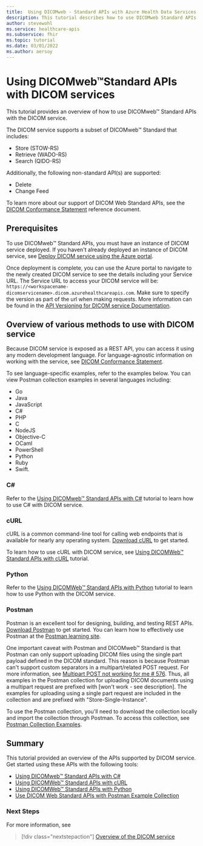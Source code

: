 ```yaml
---
title:  Using DICOMweb - Standard APIs with Azure Health Data Services DICOM service 
description: This tutorial describes how to use DICOMweb Standard APIs with the DICOM service. 
author: stevewohl
ms.service: healthcare-apis
ms.subservice: fhir
ms.topic: tutorial
ms.date: 03/01/2022
ms.author: aersoy
---
```


# Using DICOMweb&trade;Standard APIs with DICOM services

This tutorial provides an overview of how to use DICOMweb&trade; Standard APIs with the DICOM service.

The DICOM service supports a subset of DICOMweb&trade; Standard that includes:

* Store (STOW-RS)
* Retrieve (WADO-RS)
* Search (QIDO-RS)

Additionally, the following non-standard API(s) are supported:

* Delete
* Change Feed

To learn more about our support of DICOM Web Standard APIs, see the [DICOM Conformance Statement](dicom-services-conformance-statement.md) reference document.

## Prerequisites

To use DICOMweb&trade; Standard APIs, you must have an instance of DICOM service deployed. If you haven't already deployed an instance of DICOM service, see [Deploy DICOM service using the Azure portal](deploy-dicom-services-in-azure.md).

Once deployment is complete, you can use the Azure portal to navigate to the newly created DICOM service to see the details including your Service URL. The Service URL to access your DICOM service  will be: ```https://<workspacename-dicomservicename>.dicom.azurehealthcareapis.com```. Make sure to specify the version as part of the url when making requests. More information can be found in the [API Versioning for DICOM service Documentation](api-versioning-dicom-service.md).

## Overview of various methods to use with DICOM service

Because DICOM service is exposed as a REST API, you can access it using any modern development language. For language-agnostic information on working with the service, see [DICOM Conformance Statement](dicom-services-conformance-statement.md).

To see language-specific examples, refer to the examples below. You can view Postman collection examples in several languages including:

* Go 
* Java 
* JavaScript 
* C# 
* PHP 
* C 
* NodeJS
* Objective-C
* OCaml
* PowerShell
* Python
* Ruby 
* Swift.

### C#

Refer to the [Using DICOMweb™ Standard APIs with C#](dicomweb-standard-apis-c-sharp.md) tutorial to learn how to use C# with DICOM service.

### cURL

cURL is a common command-line tool for calling web endpoints that is available for nearly any operating system. [Download cURL](https://curl.haxx.se/download.html) to get started.

To learn how to use cURL with DICOM service, see [Using DICOMWeb™ Standard APIs with cURL](dicomweb-standard-apis-curl.md) tutorial.

### Python

Refer to the [Using DICOMWeb™ Standard APIs with Python](dicomweb-standard-apis-python.md) tutorial to learn how to use Python with the DICOM service.

### Postman

Postman is an excellent tool for designing, building, and testing REST APIs. [Download Postman](https://www.postman.com/downloads/) to get started. You can learn how to effectively use Postman at the [Postman learning site](https://learning.postman.com/).

One important caveat with Postman and DICOMweb&trade; Standard is that Postman can only support uploading DICOM files using the single part payload defined in the DICOM standard. This reason is because Postman can't support custom separators in a multipart/related POST request. For more information, see [Multipart POST not working for me # 576](https://github.com/postmanlabs/postman-app-support/issues/576). Thus, all examples in the Postman collection for uploading DICOM documents using a multipart request are prefixed with [won't work - see description]. The examples for uploading using a single part request are included in the collection and are prefixed with "Store-Single-Instance".

To use the Postman collection, you'll need to download the collection locally and import the collection through Postman. To access this collection, see [Postman Collection Examples](https://github.com/microsoft/dicom-server/blob/main/docs/resources/Conformance-as-Postman.postman_collection.json).

## Summary

This tutorial provided an overview of the APIs supported by DICOM service. Get started using these APIs with the following tools:

- [Using DICOMweb™ Standard APIs with C#](dicomweb-standard-apis-c-sharp.md)
- [Using DICOMWeb™ Standard APIs with cURL](dicomweb-standard-apis-curl.md)
- [Using DICOMWeb™ Standard APIs with Python](dicomweb-standard-apis-python.md)
- [Use DICOM Web Standard APIs with Postman Example Collection](https://github.com/microsoft/dicom-server/blob/main/docs/resources/Conformance-as-Postman.postman_collection.json)

### Next Steps

For more information, see

>[!div class="nextstepaction"]
>[Overview of the DICOM service](dicom-services-overview.md)
